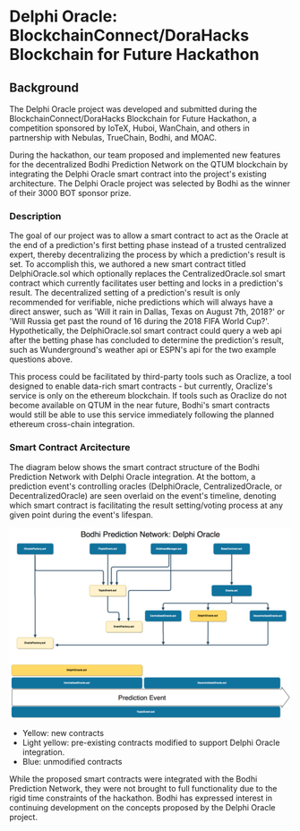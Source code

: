 # Delphi Oracle: BlockchainConnect/DoraHacks Blockchain for Future Hackathon

## Background

The Delphi Oracle project was developed and submitted during the BlockchainConnect/DoraHacks Blockchain for Future Hackathon, a competition sponsored by IoTeX, Huboi, WanChain, and others in partnership with Nebulas, TrueChain, Bodhi, and MOAC.

During the hackathon, our team proposed and implemented new features for the decentralized Bodhi Prediction Network on the QTUM blockchain by integrating the Delphi Oracle smart contract into the project's existing architecture. The Delphi Oracle project was selected by Bodhi as the winner of their 3000 BOT sponsor prize.

### Description

The goal of our project was to allow a smart contract to act as the Oracle at the end of a prediction's first betting phase instead of a trusted centralized expert, thereby decentralizing the process by which a prediction's result is set. To accomplish this, we authored a new smart contract titled DelphiOracle.sol which optionally replaces the CentralizedOracle.sol smart contract which currently facilitates user betting and locks in a prediction's result. The decentralized setting of a prediction's result is only recommended for verifiable, niche predictions which will always have a direct answer, such as 'Will it rain in Dallas, Texas on August 7th, 2018?' or 'Will Russia get past the round of 16 during the 2018 FIFA World Cup?'. Hypothetically, the DelphiOracle.sol smart contract could query a web api after the betting phase has concluded to determine the prediction's result, such as Wunderground's weather api or ESPN's api for the two example questions above.

This process could be facilitated by third-party tools such as Oraclize, a tool designed to enable data-rich smart contracts - but currently, Oraclize's service is only on the ethereum blockchain. If tools such as Oraclize do not become available on QTUM in the near future, Bodhi's smart contracts would still be able to use this service immediately following the planned ethereum cross-chain integration.

### Smart Contract Arcitecture

The diagram below shows the smart contract structure of the Bodhi Prediction Network with Delphi Oracle integration. At the bottom, a prediction event's controlling oracles (DelphiOracle, CentralizedOracle, or DecentralizedOracle) are seen overlaid on the event's timeline, denoting which smart contract is facilitating the result setting/voting process at any given point during the event's lifespan.

![Bodhi Prediction Network + Delphi Oracle smart contracts](/DelphiOracleContractStructure.png)

- Yellow: new contracts
- Light yellow: pre-existing contracts modified to support Delphi Oracle integration.
- Blue: unmodified contracts

While the proposed smart contracts were integrated with the Bodhi Prediction Network, they were not brought to full functionality due to the rigid time constraints of the hackathon. Bodhi has expressed interest in continuing development on the concepts proposed by the Delphi Oracle project.

